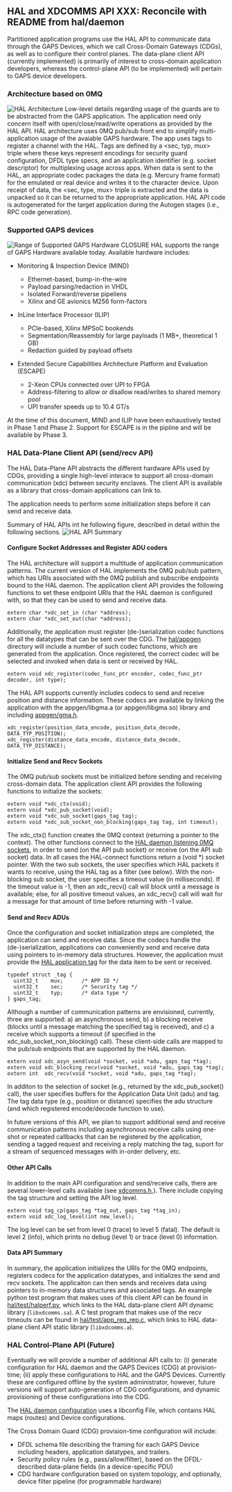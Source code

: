 ## HAL and XDCOMMS API **XXX: Reconcile with README from hal/daemon**

Partitioned application programs use the HAL API to communicate data through the GAPS Devices, which we call Cross-Domain Gateways (CDGs), as well as to configure their control planes. The data-plane client API (currently implemented) is primarily of interest to cross-domain application developers, whereas the control-plane API (to be implemented) will pertain to GAPS device developers.

### Architecture based on 0MQ 
![HAL Architecture](docs/C/images/hal.png)
Low-level details regarding usage of the guards are to be abstracted from the GAPS application. The application need only concern itself with open/close/read/write operations as provided by the HAL API. HAL architecture uses 0MQ pub/sub front end to simplify multi-application usage of the avaiable GAPS hardware. The app uses tags to register a channel with the HAL. Tags are defined by a <sec, typ, mux> triple where these keys represent encodings for security guard configuration, DFDL type specs, and an application identifier (e.g. socket descriptor) for multiplexing usage across apps. When data is sent to the HAL, an appropriate codec packages the data (e.g. Mercury frame format) for the emulated or real device and writes it to the character device. Upon receipt of data, the <sec, type, mux> triple is extracted and the data is unpacked so it can be returned to the appropriate application. HAL API code is autogenerated for the target application during the Autogen stages (i.e., RPC code generation).

### Supported GAPS devices
![Range of Supported GAPS Hardware](docs/C/images/gapshardware.png)
CLOSURE HAL supports the range of GAPS Hardware available today. Available hardware includes: 

- Monitoring & Inspection Device (MIND)
    - Ethernet-based, bump-in-the-wire
    - Payload parsing/redaction in VHDL
    - Isolated Forward/reverse pipeliens
    - Xilinx and GE avionics M256 form-factors

- InLine Interface Processor (ILIP)
    - PCIe-based, Xilinx MPSoC bookends
    - Segmentation/Reassembly for large payloads (1 MB+, theoretical 1 GB)
    - Redaction guided by payload offsets

- Extended Secure Capabilities Architecture Platform and Evaluation (ESCAPE)
    - 2-Xeon CPUs connected over UPI to FPGA
    - Address-filtering to allow or disallow read/writes to shared memory pool
    - UPI transfer speeds up to 10.4 GT/s

At the time of this document, MIND and ILIP have been exhaustively tested in Phase 1 and Phase 2. Support for ESCAPE is in the pipline and will be available by Phase 3.

### HAL Data-Plane Client API (send/recv API)

The HAL Data-Plane API abstracts the different hardware APIs used by CDGs, providing a single high-level interace to support all cross-domain communication (xdc) between security enclaves. The client API is available as a library that cross-domain applications can link to. 

The application needs to perform some initialization steps before it can send and receive data.

Summary of HAL APIs int he following figure, described in detail within the following sections.
![HAL API Summary](docs/C/images/halapi.png)

#### Configure Socket Addresses and Register ADU coders

The HAL architecture will support a multitude of application communication patterns. The current version of HAL implements the 0MQ pub/sub pattern, which has URIs associated with the 0MQ publish and subscribe endpoints bound to the HAL daemon. The application client API provides the following functions to set these endpoint URIs that the HAL daemon is configured with, so that they can be used to send and receive data.

```
extern char *xdc_set_in (char *address);
extern char *xdc_set_out(char *address);
```

Additionally, the application must register (de-)serialization codec functions for all the datatypes that can be sent over the CDG. The [hal/appgen](../appgen/) directory will include a number of such codec functions, which are generated from the application. Once registered, the correct codec will be selected and invoked when data is sent or received by HAL.

```
extern void xdc_register(codec_func_ptr encoder, codec_func_ptr decoder, int type);
```

The HAL API supports currently includes codecs to send and receive position and distance information. These codecs are available by linking the application with the appgen/libgma.a (or appgen/libgma.so) library and including [appgen/gma.h](../appgen/gma.h).
```
xdc_register(position_data_encode, position_data_decode, DATA_TYP_POSITION);
xdc_register(distance_data_encode, distance_data_decode, DATA_TYP_DISTANCE);
```
#### Initialize Send and Recv Sockets

The 0MQ pub/sub sockets must be initialized before sending and receiving cross-domain data. The application client API provides the following functions to initialize the sockets:

```
extern void *xdc_ctx(void);
extern void *xdc_pub_socket(void);
extern void *xdc_sub_socket(gaps_tag tag);
extern void *xdc_sub_socket_non_blocking(gaps_tag tag, int timeout);
```

The xdc_ctx() function creates the 0MQ context (returning a pointer to the context). The other functions connect to the  [HAL daemon listening 0MQ sockets](../daemon#hal-interfaces), in order to send (on the API pub socket) or receive (on the API sub socket) data. In all cases the HAL-connect functions return a (void *) socket pointer. With the two sub sockets, the user specifies which HAL packets it wants to receive, using the HAL tag as a filter (see below). With the non-blocking sub socket, the user specifies a timeout value (in milliseconds). If the timeout value is -1, then an xdc_recv() call will block until a message is available; else, for all positive timeout values, an xdc_recv() call will wait for a message for that amount of time before returning with -1 value.


#### Send and Recv ADUs

Once the configuration and socket initialization steps are completed, the application can send and receive data. Since the codecs handle the (de-)serialization, applications can conveniently send and receive data using pointers to in-memory data structures. However, the application must provide the [HAL application tag](../daemon#hal-tag) for the data item to be sent or received.

```
typedef struct _tag {
  uint32_t    mux;      /* APP ID */
  uint32_t    sec;      /* Security tag */
  uint32_t    typ;      /* data type */
} gaps_tag;
```

Although a number of communication patterns are envisioned, currently,  three are supported: a) an asynchronous send, b) a blocking receive (blocks until a message matching the specified tag is received), and c) a receive which supports a timeout (if specified in the xdc_sub_socket_non_blocking() call). These client-side calls are mapped to the pub/sub endpoints that are supported by the HAL daemon.

```
extern void xdc_asyn_send(void *socket, void *adu, gaps_tag *tag);
extern void xdc_blocking_recv(void *socket, void *adu, gaps_tag *tag);
extern int  xdc_recv(void *socket, void *adu, gaps_tag *tag);
```

In additon to the selection of socket (e.g., returned by the xdc_pub_socket() call), the user specifies buffers for the Application Data Unit (adu) and tag. The tag data type (e.g., position or distance) specifies the adu structure (and which registered encode/decode function to use).

In future versions of this API, we plan to support additional send and receive communication patterns including asynchronous receive calls using one-shot or repeated callbacks that can be registered by the application, sending a tagged request and receiving a reply matching the tag, suport for a stream of sequenced messages with in-order delivery, etc.

#### Other API Calls

In addition to the main API configuration and send/receive calls, there are several lower-level calls  available (see [xdcomms.h](xdcomms.h),). There include copying the tag structure and setting the API log level.

```
extern void tag_cp(gaps_tag *tag_out, gaps_tag *tag_in); 
extern void xdc_log_level(int new_level);
```

The log level can be set from level 0 (trace) to level 5 (fatal). The default is level 2 (info), which prints no debug (level 1) or trace (level 0) information.


#### Data API Summary

In summary, the application initializes the URIs for the 0MQ endpoints, registers codecs for the application datatypes, and initializes the send and recv sockets. The applicaiton can then sends and receives data using pointers to in-memory data structures and associated tags. An example python test program that makes uses of this client API can be found in [hal/test/halperf.py](../test/halperf.py), which links to the HAL data-plane client API dynamic library (`libxdcomms.sa`). A C test program that makes use of the recv timeouts can be found in [hal/test/app_req_rep.c](../test/app_req_rep.c), which links to HAL data-plane client API static library (`libxdcomms.a`).

### HAL Control-Plane API (Future)

Eventually we will provide a number of additional API calls to: (i) generate configuration for HAL daemon and the GAPS Devices (CDG) at provision-time; (ii) apply these configurations to HAL and the GAPS Devices. Currently these are configured offline by the system administrator, however, future versions will support auto-generation of CDG configurations, and dynamic provisioning of these configurations into the CDG. 

The [HAL daemon configuration](../daemon#HAL-Configuration) uses a libconfig File, which contains HAL maps (routes) and Device configurations.

The Cross Domain Guard (CDG) provision-time configuration will include:
* DFDL schema file describing the framing for each GAPS Device including headers, application datatypes, and trailers.
* Security policy rules (e.g., pass/allow/filter), based on the DFDL-described data-plane fields (in a device-specific PDU)
* CDG hardware configuration based on system topology, and optionally, device filter pipeline (for programmable hardware)
